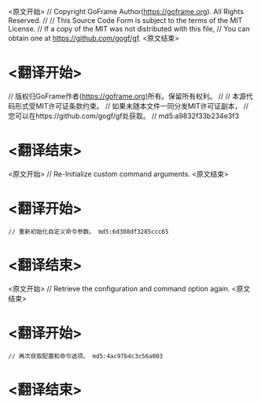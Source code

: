 
<原文开始>
// Copyright GoFrame Author(https://goframe.org). All Rights Reserved.
//
// This Source Code Form is subject to the terms of the MIT License.
// If a copy of the MIT was not distributed with this file,
// You can obtain one at https://github.com/gogf/gf.
<原文结束>

# <翻译开始>
// 版权归GoFrame作者(https://goframe.org)所有。保留所有权利。
//
// 本源代码形式受MIT许可证条款约束。
// 如果未随本文件一同分发MIT许可证副本，
// 您可以在https://github.com/gogf/gf处获取。
// md5:a9832f33b234e3f3
# <翻译结束>


<原文开始>
// Re-Initialize custom command arguments.
<原文结束>

# <翻译开始>
	// 重新初始化自定义命令参数。 md5:6d308df3285ccc65
# <翻译结束>


<原文开始>
// Retrieve the configuration and command option again.
<原文结束>

# <翻译开始>
	// 再次获取配置和命令选项。 md5:4ac97b4c3c56a003
# <翻译结束>

